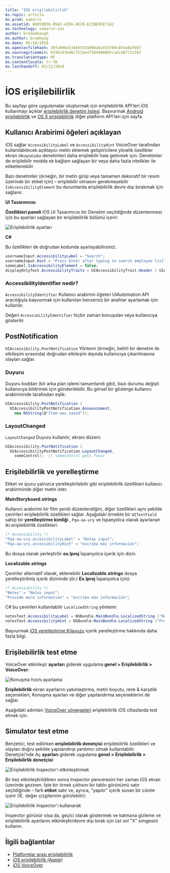```yaml
---
title: "İOS erişilebilirlik"
ms.topic: article
ms.prod: xamarin
ms.assetid: 88D59B36-05A3-4356-AE29-EC2B69CE7162
ms.technology: xamarin-ios
author: bradumbaugh
ms.author: brumbaug
ms.date: 05/18/2016
ms.openlocfilehash: 39fa99ba534655331098abcb55789c8f4a8afb07
ms.sourcegitcommit: 0fdb243b46cf21be47584900805cadcd077121bf
ms.translationtype: MT
ms.contentlocale: tr-TR
ms.lasthandoff: 03/12/2018
---
```

# <a name="accessibility-on-ios"></a>İOS erişilebilirlik

Bu sayfayı göre uygulamalar oluşturmak için erişilebilirlik API'leri iOS kullanmayı açıklar [erişilebilirlik denetim listesi](~/cross-platform/app-fundamentals/accessibility.md).
Başvurmak [Android erişilebilirlik](~/android/app-fundamentals/accessibility.md) ve [OS X erişilebilirlik](~/mac/app-fundamentals/accessibility.md) diğer platform API'leri için sayfa.

## <a name="describing-ui-elements"></a>Kullanıcı Arabirimi öğeleri açıklayan

iOS sağlar `AccessibilityLabel` ve `AccessibilityHint` VoiceOver tarafından kullanılabilecek açıklayıcı metin eklemek geliştiricilere yönelik özellikler ekran okuyucusu denetimleri daha erişilebilir hale getirmek için. Denetimler de erişilebilir modda ek bağlam sağlayan bir veya daha fazla nitelikler ile etiketlenebilir.

Bazı denetimler (örneğin, bir metin girişi veya tamamen dekoratif bir resim üzerinde bir etiket için) – erişilebilir olmasını gerekmeyebilir `IsAccessibilityElement` bu durumlarda erişilebilirlik devre dışı bırakmak için sağlanır.

**UI Tasarımcısı**

**Özellikleri paneli** iOS UI Tasarımcısı bir Denetim seçildiğinde düzenlenmesi için bu ayarları sağlayan bir erişilebilirlik bölümü içerir:

![](accessibility-images/ios-designer-sml.png "Erişilebilirlik ayarları")

**C#**

Bu özellikleri de doğrudan kodunda ayarlayabilirsiniz:

```csharp
usernameInput.AccessibilityLabel = "Search";
usernameInput.Hint = "Press Enter after typing to search employee list";
someLabel.IsAccessibilityElement = false;
displayOnlyText.AccessibilityTraits = UIAccessibilityTrait.Header | UIAccessibilityTrait.Selected;
```

### <a name="what-is-accessibilityidentifier"></a>AccessibilityIdentifier nedir?

`AccessibilityIdentifier` Kullanıcı arabirimi öğeleri UIAutomation API aracılığıyla başvurmak için kullanılan benzersiz bir anahtar ayarlamak için kullanılır.

Değeri `AccessibilityIdentifier` hiçbir zaman konuşulan veya kullanıcıya gösterilir.

<a name="postnotification" />

## <a name="postnotification"></a>PostNotification

`UIAccessibility.PostNotification` Yöntemi (örneğin, belirli bir denetim ile etkileşim sırasında) doğrudan etkileşim dışında kullanıcıya çıkarılmasına olayları sağlar.

### <a name="announcement"></a>Duyuru

Duyuru koddan (bir arka plan işlemi tamamlandı gibi), bazı durumu değişti kullanıcıya bildirmek için gönderilebilir. Bu görsel bir gösterge kullanıcı arabiriminde tarafından eşlik:

```csharp
UIAccessibility.PostNotification (
  UIAccessibilityPostNotification.Announcement,
    new NSString(@"Item was saved"));
```

### <a name="layoutchanged"></a>LayoutChanged

`LayoutChanged` Duyuru kullanılır, ekranı düzeni:

```csharp
UIAccessibility.PostNotification (
  UIAccessibilityPostNotification.LayoutChanged,
    someControl);  // someControl gets focus
```


## <a name="accessibility-and-localization"></a>Erişilebilirlik ve yerelleştirme

Etiket ve ipucu yalnızca yerelleştirilebilir gibi erişilebilirlik özellikleri kullanıcı arabiriminde diğer metin ister.

**MainStoryboard.strings**

Kullanıcı arabirimi bir film şeridi düzenlendiğini, diğer özellikleri aynı şekilde çevirileri erişilebilirlik özellikleri sağlar. Aşağıdaki örnekte bir `UITextField` sahip bir **yerelleştirme kimliği** , `Pqa-aa-ury` ve İspanyolca olarak ayarlanan iki erişilebilirlik özellikleri:

```csharp
/* Accessibility */
"Pqa-aa-ury.accessibilityLabel" = "Notas input";
"Pqa-aa-ury.accessibilityHint" = "escriba más información";
```

Bu dosya olarak yerleştirilir **es.lproj** İspanyolca içerik için dizin.

**Localizable.strings**

Çeviriler alternatif olarak, eklenebilir **Localizable.strings** dosya yerelleştirilmiş içerik dizininde (ör.) **Es.lproj** İspanyolca için):

```csharp
/* Accessibility */
"Notes" = "Notas input";
"Provide more information" = "escriba más información";
```

C# bu çevirileri kullanılabilir `LocalizedString` yöntemi:

```csharp
notesText.AccessibilityLabel = NSBundle.MainBundle.LocalizedString ("Notes", "");
notesText.AccessibilityHint = NSBundle.MainBundle.LocalizedString ("Provide more information", "");
```

Başvurmak [iOS yerelleştirme Kılavuzu](~/ios/app-fundamentals/localization/index.md) içerik yerelleştirme hakkında daha fazla bilgi.

<a name="testing" />

## <a name="testing-accessibility"></a>Erişilebilirlik test etme

VoiceOver etkinleşir **ayarları** giderek uygulama **genel > Erişilebilirlik > VoiceOver**:

![](accessibility-images/settings-sml.png "Konuşma hızını ayarlama")

**Erişilebilirlik** ekran ayarlarını yakınlaştırma, metin boyutu, renk & karşıtlık seçenekleri, Konuşma ayarları ve diğer yapılandırma seçeneklerini de sağlar.

Aşağıdaki adımları [VoiceOver yönergeleri](https://developer.apple.com/library/ios/technotes/TestingAccessibilityOfiOSApps/TestAccessibilityonYourDevicewithVoiceOver/TestAccessibilityonYourDevicewithVoiceOver.html) erişilebilirlik iOS cihazlarda test etmek için.


## <a name="simulator-testing"></a>Simulator test etme

Benzetici, test edilirken **erişilebilirlik denetçisi** erişilebilirlik özellikleri ve olayları doğru şekilde yapılandırıp yardımcı olmak kullanılabilir. Denetçisi'nde Aç **ayarları** giderek uygulama **genel > Erişilebilirlik > Erişilebilirlik denetçisi**:

![](accessibility-images/settings-inspector-sml.png "Erişilebilirlik Inspector'ı etkinleştirmek")

Bir kez etkinleştirildikten sonra Inspector penceresini her zaman iOS ekran üzerinde gezinen.
İşte bir örnek çıktısını bir tablo görünümü satır seçildiğinde – fark **etiket** satır ve, ayrıca, "yapılır" içerik sunan bir cümle içerir (IE. değer çizgilerinin görülebilir):

![](accessibility-images/tableview-a11y-sml.png "Erişilebilirlik Inspector'ı kullanarak")

Inspector görünür olsa da, geçici olarak göstermek ve katmana gizleme ve erişilebilirlik ayarlarını etkinleştir/devre dışı bırak için üst sol "X" simgesini kullanın.



## <a name="related-links"></a>İlgili bağlantılar

- [Platformlar arası erişilebilirlik](~/cross-platform/app-fundamentals/accessibility.md)
- [iOS erişilebilirlik (Apple)](https://developer.apple.com/library/ios/documentation/UserExperience/Conceptual/iPhoneAccessibility/Accessibility_on_iPhone/Accessibility_on_iPhone.html)
- [iOS VoiceOver](http://www.apple.com/accessibility/ios/voiceover/)
